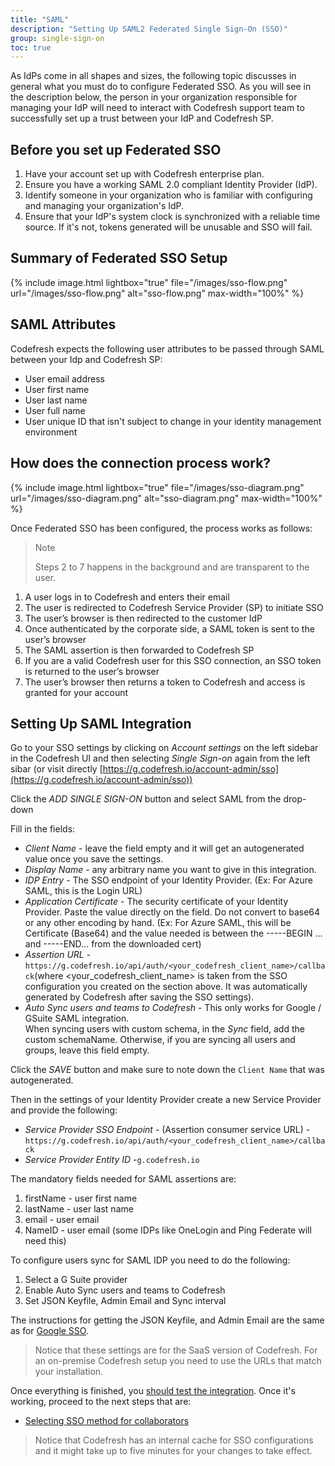```yaml
---
title: "SAML"
description: "Setting Up SAML2 Federated Single Sign-On (SSO)"
group: single-sign-on
toc: true
---
```


As IdPs come in all shapes and sizes, the following topic discusses in general what you must do to configure Federated SSO. As you will see in the description below, the person in your organization responsible for managing your IdP will need to interact with Codefresh support team to successfully set up a trust between your IdP and Codefresh SP.

## Before you set up Federated SSO

  1. Have your account set up with Codefresh enterprise plan.
  2. Ensure you have a working SAML 2.0 compliant Identity Provider (IdP).
  3. Identify someone in your organization who is familiar with configuring and managing your organization's IdP.
  4. Ensure that your IdP's system clock is synchronized with a reliable time source. If it's not, tokens generated will be unusable and SSO will fail.

## Summary of Federated SSO Setup

{% include image.html
  lightbox="true"
  file="/images/sso-flow.png"
  url="/images/sso-flow.png"
  alt="sso-flow.png"
  max-width="100%"
%}

## SAML Attributes

Codefresh expects the following user attributes to be passed through SAML between your Idp and Codefresh SP:

- User email address
- User first name
- User last name
- User full name
- User unique ID that isn't subject to change in your identity management environment

## How does the connection process work?

{% include image.html
lightbox="true"
file="/images/sso-diagram.png"
url="/images/sso-diagram.png"
alt="sso-diagram.png"
max-width="100%"
%}

Once Federated SSO has been configured, the process works as follows:

> Note
>
> Steps 2 to 7 happens in the background and are transparent to the user.

1. A user logs in to Codefresh and enters their email
2. The user is redirected to Codefresh Service Provider (SP) to initiate SSO
3. The user’s browser is then redirected to the customer IdP
4. Once authenticated by the corporate side, a SAML token is sent to the user’s browser
5. The SAML assertion is then forwarded to Codefresh SP
6. If you are a valid Codefresh user for this SSO connection, an SSO token is returned to the user’s browser
7. The user’s browser then returns a token to Codefresh and access is granted for your account

## Setting Up SAML Integration

Go to your SSO settings by clicking on *Account settings* on the left sidebar in the Codefresh UI and then selecting *Single Sign-on* again from the left sibar (or visit directly [https://g.codefresh.io/account-admin/sso](https://g.codefresh.io/account-admin/sso))

Click the *ADD SINGLE SIGN-ON* button and select SAML from the drop-down

Fill in the fields:

- *Client Name* - leave the field empty and it will get an autogenerated value once you save the settings.
- *Display Name* - any arbitrary name you want to give in this integration.
- *IDP Entry* - The SSO endpoint of your Identity Provider. (Ex: For Azure SAML, this is the Login URL)
- *Application Certificate* - The security certificate of your Identity Provider. Paste the value directly on the field. Do not convert to base64 or any other encoding by hand. (Ex: For Azure SAML, this will be Certificate (Base64) and the value needed is between the -----BEGIN ... and -----END... from the downloaded cert)
- *Assertion URL* - `https://g.codefresh.io/api/auth/<your_codefresh_client_name>/callback​` (where ​<your_codefresh_client_name>​ is taken from the SSO configuration you created on the section above. It was automatically generated by Codefresh after saving the SSO settings).
- *Auto Sync users and teams to Codefresh* - This only works for Google / GSuite SAML integration.  
  When syncing users with custom schema, in the *Sync* field, add the custom schemaName. Otherwise, if you are syncing all users and groups, leave this field empty.
  
Click the *SAVE* button and make sure to note down the `Client Name` that was autogenerated.

Then in the settings of your Identity Provider create a new Service Provider and provide the following:

- *Service Provider SSO Endpoint* - (Assertion consumer service URL) - `https://g.codefresh.io/api/auth/<your_codefresh_client_name>/callback`
- *Service Provider Entity ID* -  ​`g.codefresh.io`

The mandatory fields needed for SAML assertions are:

1. firstName - user first name
1. lastName - user last name
1. email - user email
1. NameID - user email (some IDPs like OneLogin and Ping Federate will need this)

To configure users sync for SAML IDP you need to do the following:

1. Select a G Suite provider
1. Enable Auto Sync users and teams to Codefresh
1. Set JSON Keyfile, Admin Email and Sync interval

The instructions for getting the JSON Keyfile, and Admin Email are the same as for [Google SSO](https://codefresh.io/docs/docs/administration/single-sign-on/sso-google/#synchronize-teams-with-the-codefresh-cli).

>Notice that these settings are for the SaaS version of Codefresh. For an on-premise Codefresh setup you need to use the URLs that match your installation.

Once everything is finished, you [should test the integration]({{site.baseurl}}/docs/administration/single-sign-on/sso-setup-oauth2/#testing-your-identity-provider). Once it's working, proceed to the next steps that are:

- [Selecting SSO method for collaborators]({{site.baseurl}}/docs/administration/single-sign-on/sso-setup-oauth2/#selecting-sso-method-for-collaborators)

> Notice that Codefresh has an internal cache for SSO configurations and it might take up to five minutes for your changes to take effect.
